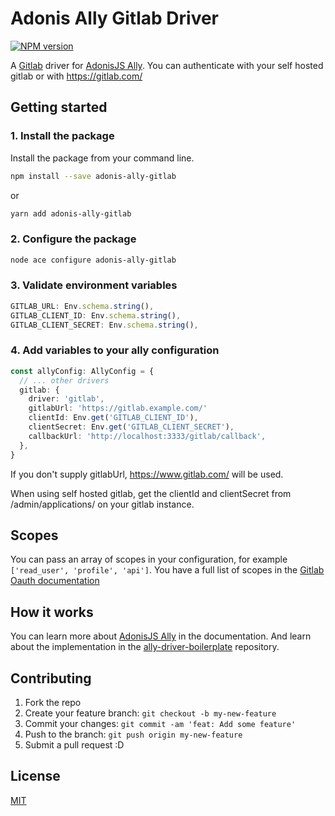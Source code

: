 # Adonis Ally Gitlab Driver

[![NPM version](https://img.shields.io/npm/v/adonis-ally-gitlab.svg)](https://www.npmjs.com/package/adonis-ally-gitlab)

A [Gitlab](https://gitlab.com/) driver for [AdonisJS Ally](https://docs.adonisjs.com/guides/auth/social).
You can authenticate with your self hosted gitlab or with https://gitlab.com/

## Getting started

### 1. Install the package

Install the package from your command line.

```bash
npm install --save adonis-ally-gitlab
```

or

```bash
yarn add adonis-ally-gitlab
```

### 2. Configure the package

```bash
node ace configure adonis-ally-gitlab
```

### 3. Validate environment variables

```ts
GITLAB_URL: Env.schema.string(),
GITLAB_CLIENT_ID: Env.schema.string(),
GITLAB_CLIENT_SECRET: Env.schema.string(),
```

### 4. Add variables to your ally configuration

```ts
const allyConfig: AllyConfig = {
  // ... other drivers
  gitlab: {
    driver: 'gitlab',
    gitlabUrl: 'https://gitlab.example.com/'
    clientId: Env.get('GITLAB_CLIENT_ID'),
    clientSecret: Env.get('GITLAB_CLIENT_SECRET'),
    callbackUrl: 'http://localhost:3333/gitlab/callback',
  },
}
```

If you don't supply gitlabUrl, https://www.gitlab.com/ will be used.

When using self hosted gitlab,
get the clientId and clientSecret from /admin/applications/ on your gitlab instance.

## Scopes

You can pass an array of scopes in your configuration, for example `['read_user', 'profile', 'api']`. You have a full list of scopes in the [Gitlab Oauth documentation](https://docs.gitlab.com/ee/integration/oauth_provider.html#authorized-applications)

## How it works

You can learn more about [AdonisJS Ally](https://docs.adonisjs.com/guides/auth/social) in the documentation. And learn about the implementation in the [ally-driver-boilerplate](https://github.com/adonisjs-community/ally-driver-boilerplate) repository.

## Contributing

1. Fork the repo
2. Create your feature branch: `git checkout -b my-new-feature`
3. Commit your changes: `git commit -am 'feat: Add some feature'`
4. Push to the branch: `git push origin my-new-feature`
5. Submit a pull request :D

## License

[MIT](LICENSE)
